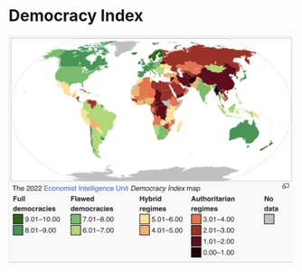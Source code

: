 # Democracy Index

![94BBE4AB-82AC-488A-9722-BF13BE37012C.jpeg](Democracy%20Index%20a5b13a9abb2448a5a0370ea2d9a5f39b/94BBE4AB-82AC-488A-9722-BF13BE37012C.jpeg)